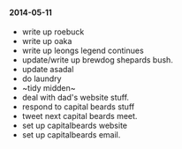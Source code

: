#### 2014-05-11 ####

- write up roebuck
- write up oaka
- write up leongs legend continues
- update/write up brewdog shepards bush.
- update asadal
- do laundry
- ~tidy midden~
- deal with dad's website stuff.
- respond to capital beards stuff
- tweet next capital beards meet.
- set up capitalbeards website
- set up capitalbeards email.

